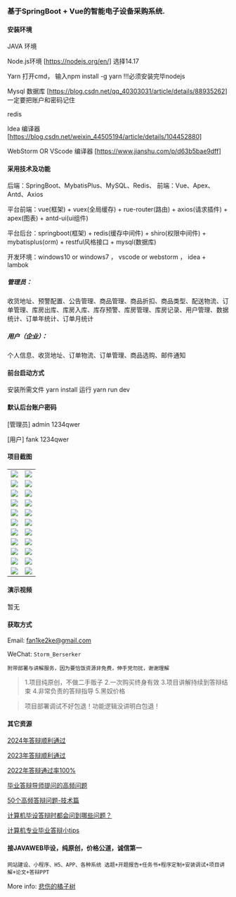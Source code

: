 ### 基于SpringBoot + Vue的智能电子设备采购系统.

#### 安装环境

JAVA 环境 

Node.js环境 [https://nodejs.org/en/] 选择14.17

Yarn 打开cmd， 输入npm install -g yarn !!!必须安装完毕nodejs

Mysql 数据库 [https://blog.csdn.net/qq_40303031/article/details/88935262] 一定要把账户和密码记住

redis

Idea 编译器 [https://blog.csdn.net/weixin_44505194/article/details/104452880]

WebStorm OR VScode 编译器 [https://www.jianshu.com/p/d63b5bae9dff]

#### 采用技术及功能

后端：SpringBoot、MybatisPlus、MySQL、Redis、
前端：Vue、Apex、Antd、Axios

平台前端：vue(框架) + vuex(全局缓存) + rue-router(路由) + axios(请求插件) + apex(图表)  + antd-ui(ui组件)

平台后台：springboot(框架) + redis(缓存中间件) + shiro(权限中间件) + mybatisplus(orm) + restful风格接口 + mysql(数据库)

开发环境：windows10 or windows7 ， vscode or webstorm ， idea + lambok

##### 管理员：
收货地址、预警配置、公告管理、商品管理、商品折扣、商品类型、配送物流、订单管理、库房出库、库房入库、库存预警、库房管理、库房记录、用户管理、数据统计、订单年统计、订单月统计

##### 用户（企业）：
个人信息、收货地址、订单物流、订单管理、商品选购、邮件通知


#### 前台启动方式
安装所需文件 yarn install 
运行 yarn run dev

#### 默认后台账户密码
[管理员]
admin
1234qwer

[用户]
fank
1234qwer
#### 项目截图

|  |  |
|---------------------|---------------------|
| ![](https://fank-bucket-oss.oss-cn-beijing.aliyuncs.com/img/1732112168232.png) | ![](https://fank-bucket-oss.oss-cn-beijing.aliyuncs.com/img/1732112353127.png) |
| ![](https://fank-bucket-oss.oss-cn-beijing.aliyuncs.com/img/1732112151518.png) | ![](https://fank-bucket-oss.oss-cn-beijing.aliyuncs.com/img/1732112342520.png) |
| ![](https://fank-bucket-oss.oss-cn-beijing.aliyuncs.com/img/1732112143292.png) | ![](https://fank-bucket-oss.oss-cn-beijing.aliyuncs.com/img/1732112330104.png) |
| ![](https://fank-bucket-oss.oss-cn-beijing.aliyuncs.com/img/1732112105797.png) | ![](https://fank-bucket-oss.oss-cn-beijing.aliyuncs.com/img/1732112304603.png) |
| ![](https://fank-bucket-oss.oss-cn-beijing.aliyuncs.com/img/1732112454318.png) | ![](https://fank-bucket-oss.oss-cn-beijing.aliyuncs.com/img/1732112277711.png) |
| ![](https://fank-bucket-oss.oss-cn-beijing.aliyuncs.com/img/1732112437646.png) | ![](https://fank-bucket-oss.oss-cn-beijing.aliyuncs.com/img/1732112264617.png) |
| ![](https://fank-bucket-oss.oss-cn-beijing.aliyuncs.com/img/1732112405993.png) | ![](https://fank-bucket-oss.oss-cn-beijing.aliyuncs.com/img/1732112250564.png) |
| ![](https://fank-bucket-oss.oss-cn-beijing.aliyuncs.com/img/1732112395506.png) | ![](https://fank-bucket-oss.oss-cn-beijing.aliyuncs.com/img/1732112224493.png) |
| ![](https://fank-bucket-oss.oss-cn-beijing.aliyuncs.com/img/1732112374782.png) | ![](https://fank-bucket-oss.oss-cn-beijing.aliyuncs.com/img/1732112214986.png) |
| ![](https://fank-bucket-oss.oss-cn-beijing.aliyuncs.com/img/1732112367271.png) | ![](https://fank-bucket-oss.oss-cn-beijing.aliyuncs.com/img/1732112189532.png) |
| ![](https://fank-bucket-oss.oss-cn-beijing.aliyuncs.com/img/1732112359210.png) | ![](https://fank-bucket-oss.oss-cn-beijing.aliyuncs.com/img/1732112179138.png) |


#### 演示视频

暂无

#### 获取方式

Email: fan1ke2ke@gmail.com

WeChat: `Storm_Berserker`

`附带部署与讲解服务，因为要恰饭资源非免费，伸手党勿扰，谢谢理解`

> 1.项目纯原创，不做二手贩子 2.一次购买终身有效 3.项目讲解持续到答辩结束 4.非常负责的答辩指导 5.黑奴价格

> 项目部署调试不好包退！功能逻辑没讲明白包退！

#### 其它资源

[2024年答辩顺利通过](https://berserker287.github.io/2024/06/06/2024%E5%B9%B4%E7%AD%94%E8%BE%A9%E9%A1%BA%E5%88%A9%E9%80%9A%E8%BF%87/)

[2023年答辩顺利通过](https://berserker287.github.io/2023/06/14/2023%E5%B9%B4%E7%AD%94%E8%BE%A9%E9%A1%BA%E5%88%A9%E9%80%9A%E8%BF%87/)

[2022年答辩通过率100%](https://berserker287.github.io/2022/05/25/%E9%A1%B9%E7%9B%AE%E4%BA%A4%E6%98%93%E8%AE%B0%E5%BD%95/)

[毕业答辩导师提问的高频问题](https://berserker287.github.io/2023/06/13/%E6%AF%95%E4%B8%9A%E7%AD%94%E8%BE%A9%E5%AF%BC%E5%B8%88%E6%8F%90%E9%97%AE%E7%9A%84%E9%AB%98%E9%A2%91%E9%97%AE%E9%A2%98/)

[50个高频答辩问题-技术篇](https://berserker287.github.io/2023/06/13/50%E4%B8%AA%E9%AB%98%E9%A2%91%E7%AD%94%E8%BE%A9%E9%97%AE%E9%A2%98-%E6%8A%80%E6%9C%AF%E7%AF%87/)

[计算机毕设答辩时都会问到哪些问题？](https://www.zhihu.com/question/31020988)

[计算机专业毕业答辩小tips](https://zhuanlan.zhihu.com/p/145911029)

#### 接JAVAWEB毕设，纯原创，价格公道，诚信第一

`网站建设、小程序、H5、APP、各种系统 选题+开题报告+任务书+程序定制+安装调试+项目讲解+论文+答辩PPT`

More info: [悲伤的橘子树](https://berserker287.github.io/)
